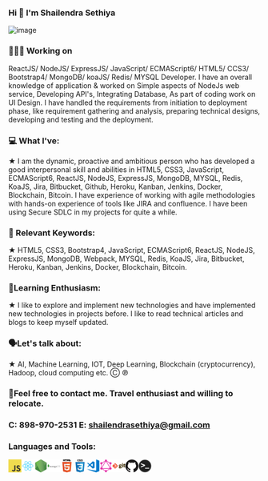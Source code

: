 ### Hi 👋 I'm Shailendra Sethiya
![image](https://user-images.githubusercontent.com/26058501/119227933-04e5f080-bb2e-11eb-9136-bebffc21db25.png)

### 👨🏼‍💻 Working on
ReactJS/ NodeJS/ ExpressJS/ JavaScript/ ECMAScript6/ HTML5/ CCS3/ Bootstrap4/ MongoDB/ koaJS/ Redis/ MYSQL Developer. I have an overall knowledge of application & worked on Simple aspects of NodeJs web service, Developing API's, Integrating Database, As part of coding work on UI Design. I have handled the requirements from initiation to deployment phase, like requirement gathering and analysis, preparing technical designs, developing and testing and the deployment.

### 💻 What I've:
★ I am the dynamic, proactive and ambitious person who has developed a good interpersonal skill and abilities in HTML5, CSS3, JavaScript, ECMAScript6, ReactJS, NodeJS, ExpressJS, MongoDB, MYSQL, Redis, KoaJS, Jira, Bitbucket, Github, Heroku, Kanban, Jenkins, Docker, Blockchain, Bitcoin. I have experience of working with agile methodologies with hands-on experience of tools like JIRA and confluence. I have been using Secure SDLC in my projects for quite a while.

### 🔎 Relevant Keywords:
★ HTML5, CSS3, Bootstrap4, JavaScript, ECMAScript6, ReactJS, NodeJS, ExpressJS, MongoDB, Webpack, MYSQL, Redis, KoaJS, Jira, Bitbucket, Heroku, Kanban, Jenkins, Docker, Blockchain, Bitcoin.

### 📘Learning Enthusiasm:
★ I like to explore and implement new technologies and have implemented new technologies in projects before. I like to read technical articles and blogs to keep myself updated.

### 🗣️Let's talk about:
★ AI, Machine Learning, IOT, Deep Learning, Blockchain (cryptocurrency), Hadoop, cloud computing etc.
Ⓒ ℗

### 📝Feel free to contact me. Travel enthusiast and willing to relocate.
### C: 898-970-2531   E: shailendrasethiya@gmail.com

### Languages and Tools:

<img align="left" alt="JavaScript" width="26px" src="https://raw.githubusercontent.com/github/explore/80688e429a7d4ef2fca1e82350fe8e3517d3494d/topics/javascript/javascript.png" />
<img align="left" alt="React" width="26px" src="https://raw.githubusercontent.com/github/explore/80688e429a7d4ef2fca1e82350fe8e3517d3494d/topics/react/react.png" />
<img align="left" alt="Node.js" width="26px" src="https://raw.githubusercontent.com/github/explore/80688e429a7d4ef2fca1e82350fe8e3517d3494d/topics/nodejs/nodejs.png" />
<img align="left" alt="MongoDB" width="26px" src="https://raw.githubusercontent.com/github/explore/80688e429a7d4ef2fca1e82350fe8e3517d3494d/topics/mongodb/mongodb.png" />
<img align="left" alt="HTML5" width="26px" src="https://raw.githubusercontent.com/github/explore/80688e429a7d4ef2fca1e82350fe8e3517d3494d/topics/html/html.png" />
<img align="left" alt="CSS3" width="26px" src="https://raw.githubusercontent.com/github/explore/80688e429a7d4ef2fca1e82350fe8e3517d3494d/topics/css/css.png" />
<img align="left" alt="Visual Studio Code" width="26px" src="https://raw.githubusercontent.com/github/explore/80688e429a7d4ef2fca1e82350fe8e3517d3494d/topics/visual-studio-code/visual-studio-code.png" />
<img align="left" alt="GraphQL" width="26px" src="https://raw.githubusercontent.com/github/explore/80688e429a7d4ef2fca1e82350fe8e3517d3494d/topics/graphql/graphql.png" />
<img align="left" alt="Git" width="26px" src="https://raw.githubusercontent.com/github/explore/80688e429a7d4ef2fca1e82350fe8e3517d3494d/topics/git/git.png" />
<img align="left" alt="GitHub" width="26px" src="https://raw.githubusercontent.com/github/explore/78df643247d429f6cc873026c0622819ad797942/topics/github/github.png" />
<img align="left" alt="Terminal" width="26px" src="https://raw.githubusercontent.com/github/explore/80688e429a7d4ef2fca1e82350fe8e3517d3494d/topics/terminal/terminal.png" />




